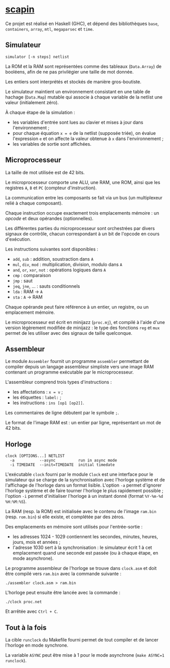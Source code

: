 # [scapin](https://git.monade.li/scapin)

Ce projet est réalisé en Haskell (GHC), et dépend des bibliothèques `base`, `containers`, `array`, `mtl`, `megaparsec` et `time`.

## Simulateur

    simulator [-n steps] netlist

La ROM et la RAM sont représentées comme des tableaux (`Data.Array`) de booléens, afin de ne pas privilégier une taille de mot donnée.

Les entiers sont interprétés et stockés de manière gros-boutiste.

Le simulateur maintient un environnement consistant en une table de hachage (`Data.Map`) mutable qui associe à chaque variable de la netlist une valeur (initialement zéro).

À chaque étape de la simulation :

- les variables d'entrée sont lues au clavier et mises à jour dans l'environnement ;
- pour chaque équation `x = e` de la netlist (supposée triée), on évalue l'expression `e` et on affecte la valeur obtenue à `x` dans l'environnement ;
- les variables de sortie sont affichées.

## Microprocesseur

La taille de mot utilisée est de 42 bits.

Le microprocesseur comporte une ALU, une RAM, une ROM, ainsi que les registres `A`, `B` et `PC` (compteur d'instruction).

La communication entre les composants se fait via un bus (un multiplexeur relié à chaque composant).

Chaque instruction occupe exactement trois emplacements mémoire : un *opcode* et deux opérandes (optionnelles).

Les différentes parties du microprocesseur sont orchestrées par divers signaux de contrôle, chacun correspondant à un bit de l'opcode en cours d'exécution.

Les instructions suivantes sont disponibles :

- `add`, `sub` : addition, soustraction dans `A`
- `mul`, `div`, `mod` : multiplication, division, modulo dans `A`
- `and`, `or`, `xor`, `not` : opérations logiques dans `A`
- `cmp` : comparaison
- `jmp` : saut
- `jeq`, `jne`, … : sauts conditionnels
- `lda` : RAM → `A`
- `sta` : `A` → RAM

Chaque opérande peut faire référence à un entier, un registre, ou un emplacement mémoire.

Le microprocesseur est écrit en minijazz (`proc.mj`), et compilé à l'aide d'une version légèrement modifiée de minijazz : le type des fonctions `reg` et `mux` permet de les utiliser avec des signaux de taille quelconque.

## Assembleur

Le module `Assembler` fournit un programme `assembler` permettant de compiler depuis un langage assembleur simpliste vers une image RAM contenant un programme exécutable par le microprocesseur.

L'assembleur comprend trois types d'instructions :

- les affectations : `x = v` ;
- les étiquettes : `label:` ;
- les instructions : `ins [op1 [op2]]`.

Les commentaires de ligne débutent par le symbole `;`.

Le format de l'image RAM est : un entier par ligne, représentant un mot de 42 bits.

## Horloge

    clock [OPTIONS...] NETLIST
      -a           --async          run in async mode
      -i TIMEDATE  --init=TIMEDATE  initial timedate

L'exécutable `clock` fourni par le module `Clock` est une interface pour le simulateur qui se charge de la synchronisation avec l'horloge système et de l'affichage de l'horloge dans un format lisible. L'option `-a` permet d'ignorer l'horloge système et de faire tourner l'horloge le plus rapidement possible ; l'option `-i` permet d'initialiser l'horloge à un instant donné (format `%Y-%m-%d %H:%M:%S`).

La RAM (resp. la ROM) est initialisée avec le contenu de l'image `ram.bin` (resp. `rom.bin`) si elle existe, et complétée par des zéros.

Des emplacements en mémoire sont utilisés pour l'entrée-sortie :

- les adresses 1024 - 1029 contiennent les secondes, minutes, heures, jours, mois et années ;
- l'adresse 1030 sert à la synchronisation : le simulateur écrit 1 à cet emplacement quand une seconde est passée (ou à chaque étape, en mode asynchrone).

Le programme assembleur de l'horloge se trouve dans `clock.asm` et doit être compilé vers `ram.bin` avec la commande suivante :

    ./assembler clock.asm > ram.bin

L'horloge peut ensuite être lancée avec la commande :

    ./clock proc.net

Et arrêtée avec `Ctrl + C`.

## Tout à la fois

La cible `runclock` du Makefile fourni permet de tout compiler et de lancer l'horloge en mode synchrone.

La variable `ASYNC` peut être mise à 1 pour le mode asynchrone (`make ASYNC=1 runclock`).
